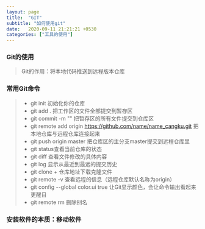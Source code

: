 ```yaml
---
layout: page
title:  "GIT"
subtitle: "如何使用git"
date:   2020-09-11 21:21:21 +0530
categories: ["工具的使用"]
---
```



### Git的使用
> Git的作用：将本地代码推送到远程版本仓库
### 常用Git命令
> - git init 初始化你的仓库
> - git add . 把工作区的文件全部提交到暂存区
> - git commit -m "" 把暂存区的所有文件提交到仓库区
> - git remote add origin https://github.com/name/name_cangku.git 把本地仓库与远程仓库连接起来
> - git push origin master 把仓库区的主分支master提交到远程仓库里
> - git status查看当前仓库的状态
> - git diff 查看文件修改的具体内容
> - git log 显示从最近到最远的提交历史
> - git clone + 仓库地址下载克隆文件
> - git remote -v 查看远程的信息（远程仓库默认名称为origin）
> - git config --global color.ui true 让Git显示颜色，会让命令输出看起来更醒目
> - git remote rm 删除别名
### 安装软件的本质：移动软件

